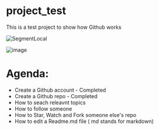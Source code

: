 # project_test
This is a test project to show how Github works


![SegmentLocal](https://cdn.dribbble.com/users/420183/screenshots/2875637/octocat_github.gif)

![image](https://th.bing.com/th/id/OIP.05b5BHN45Y0ljD4nIDxD8AHaEK?rs=1&pid=ImgDetMain)

# Agenda:
- Create a Github account - Completed
- Create a Github repo - Completed
- How to seach releavnt topics
- How to follow someone
- How to Star, Watch and Fork someone else's repo
- How to edit a Readme.md file  ( md stands for markdown)
